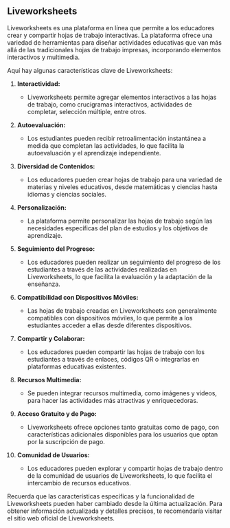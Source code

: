 ## Liveworksheets

Liveworksheets es una plataforma en línea que permite a los educadores crear y compartir hojas de trabajo interactivas. La plataforma ofrece una variedad de herramientas para diseñar actividades educativas que van más allá de las tradicionales hojas de trabajo impresas, incorporando elementos interactivos y multimedia.

Aquí hay algunas características clave de Liveworksheets:

1. **Interactividad:**
   - Liveworksheets permite agregar elementos interactivos a las hojas de trabajo, como crucigramas interactivos, actividades de completar, selección múltiple, entre otros.

2. **Autoevaluación:**
   - Los estudiantes pueden recibir retroalimentación instantánea a medida que completan las actividades, lo que facilita la autoevaluación y el aprendizaje independiente.

3. **Diversidad de Contenidos:**
   - Los educadores pueden crear hojas de trabajo para una variedad de materias y niveles educativos, desde matemáticas y ciencias hasta idiomas y ciencias sociales.

4. **Personalización:**
   - La plataforma permite personalizar las hojas de trabajo según las necesidades específicas del plan de estudios y los objetivos de aprendizaje.

5. **Seguimiento del Progreso:**
   - Los educadores pueden realizar un seguimiento del progreso de los estudiantes a través de las actividades realizadas en Liveworksheets, lo que facilita la evaluación y la adaptación de la enseñanza.

6. **Compatibilidad con Dispositivos Móviles:**
   - Las hojas de trabajo creadas en Liveworksheets son generalmente compatibles con dispositivos móviles, lo que permite a los estudiantes acceder a ellas desde diferentes dispositivos.

7. **Compartir y Colaborar:**
   - Los educadores pueden compartir las hojas de trabajo con los estudiantes a través de enlaces, códigos QR o integrarlas en plataformas educativas existentes.

8. **Recursos Multimedia:**
   - Se pueden integrar recursos multimedia, como imágenes y videos, para hacer las actividades más atractivas y enriquecedoras.

9. **Acceso Gratuito y de Pago:**
   - Liveworksheets ofrece opciones tanto gratuitas como de pago, con características adicionales disponibles para los usuarios que optan por la suscripción de pago.

10. **Comunidad de Usuarios:**
    - Los educadores pueden explorar y compartir hojas de trabajo dentro de la comunidad de usuarios de Liveworksheets, lo que facilita el intercambio de recursos educativos.

Recuerda que las características específicas y la funcionalidad de Liveworksheets pueden haber cambiado desde la última actualización. Para obtener información actualizada y detalles precisos, te recomendaría visitar el sitio web oficial de Liveworksheets.
